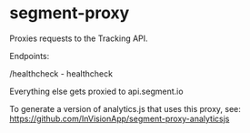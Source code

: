 # segment-proxy

Proxies requests to the Tracking API.

Endpoints:

/healthcheck - healthcheck

Everything else gets proxied to api.segment.io

To generate a version of analytics.js that uses this proxy, see: https://github.com/InVisionApp/segment-proxy-analyticsjs
